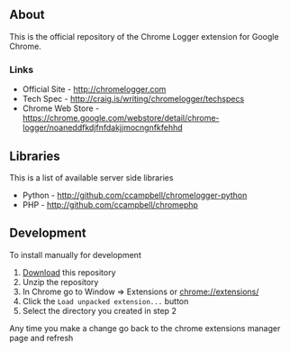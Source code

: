 ## About

This is the official repository of the Chrome Logger extension for Google Chrome.

### Links

- Official Site - http://chromelogger.com
- Tech Spec - http://craig.is/writing/chromelogger/techspecs
- Chrome Web Store - https://chrome.google.com/webstore/detail/chrome-logger/noaneddfkdjfnfdakjjmocngnfkfehhd

## Libraries

This is a list of available server side libraries

- Python - http://github.com/ccampbell/chromelogger-python
- PHP - http://github.com/ccampbell/chromephp

## Development

To install manually for development

1. [Download](https://github.com/ccampbell/chromelogger/archive/master.zip) this repository
2. Unzip the repository
3. In Chrome go to Window => Extensions or [chrome://extensions/](chrome://extensions/)
4. Click the ``Load unpacked extension...`` button
5. Select the directory you created in step 2

Any time you make a change go back to the chrome extensions manager page and refresh
